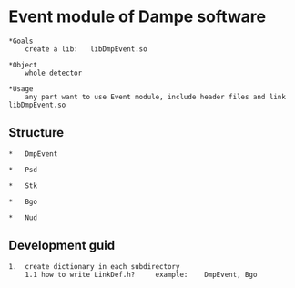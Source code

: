 
#   Event module of Dampe software

    *Goals
        create a lib:   libDmpEvent.so

    *Object
        whole detector

    *Usage
        any part want to use Event module, include header files and link libDmpEvent.so

##  Structure

    *   DmpEvent

    *   Psd

    *   Stk

    *   Bgo

    *   Nud

##  Development guid

    1.  create dictionary in each subdirectory
        1.1 how to write LinkDef.h?     example:    DmpEvent, Bgo

